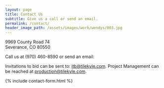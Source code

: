 ```yaml
---
layout: page
title: Contact Us
subtitle: Give us a call or send an email.
permalink: /contact/
header_image_path: /assets/images/work/wendys/003.jpg
---
```



9969 County Road 74
<br>Severance, CO 80550

Call us at (970) 460-8590 or send an email:

Invitations to bid can be sent to: [itb@tilekyle.com](javascript:void(location.href='mailto:'+String.fromCharCode(105,116,98,64,116,105,108,101,107,121,108,101,46,99,111,109))). Project Management can be reached at [production@tilekyle.com](javascript:void(location.href='mailto:'+String.fromCharCode(112,114,111,100,117,99,116,105,111,110,64,116,105,108,101,107,121,108,101,46,99,111,109))).

{% include contact-form.html %}